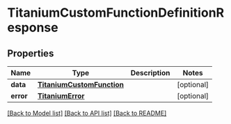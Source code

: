 # TitaniumCustomFunctionDefinitionResponse


## Properties
Name | Type | Description | Notes
------------ | ------------- | ------------- | -------------
**data** | [**TitaniumCustomFunction**](TitaniumCustomFunction.md) |  | [optional] 
**error** | [**TitaniumError**](TitaniumError.md) |  | [optional] 

[[Back to Model list]](../README.md#documentation-for-models) [[Back to API list]](../README.md#documentation-for-api-endpoints) [[Back to README]](../README.md)


